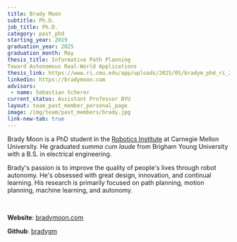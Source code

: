 ```yaml
---
title: Brady Moon
subtitle: Ph.D.
job_title: Ph.D.
category: past_phd
starting_year: 2019
graduation_year: 2025
graduation_month: May
thesis_title: Informative Path Planning
Toward Autonomous Real-World Applications
thesis_link: https://www.ri.cmu.edu/app/uploads/2025/05/bradym_phd_ri_2025.pdf
linkedin: https://bradymoon.com
advisors:
 - name: Sebastian Scherer
current_status: Assistant Professor BYU
layout: team_past_member_personal_page
image: /img/team/past_members/brady.jpg
link-new-tab: true
---
```


Brady Moon is a PhD student in the [Robotics Institute](https://www.ri.cmu.edu "Robotics Institute Homepage") at Carnegie Mellon University. He graduated *summa cum laude* from Brigham Young University with a B.S. in electrical engineering.

Brady's passion is to improve the quality of people's lives through robot autonomy.
He's obsessed with great design, innovation, and continual learning.
His research is primarily focused on path planning, motion planning, machine learning, and autonomy.

<br>

**Website**: [bradymoon.com](https://bradymoon.com)

**Github**: [bradygm](https://github.com/bradygm)
